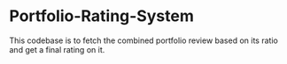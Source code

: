 # Portfolio-Rating-System
This codebase is to fetch the combined portfolio review based on its ratio and get a final rating on it.
